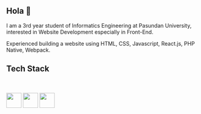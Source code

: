 ## Hola 👋

I am a 3rd year student of Informatics Engineering at Pasundan University, interested in Website Development especially in Front-End.

Experienced building a website using HTML, CSS, Javascript, React.js, PHP Native, Webpack.

## Tech Stack
<br><br>
<img src="https://user-images.githubusercontent.com/57717256/184521479-504a47ce-b0c8-4ab6-93dd-e630bafd82d5.png" width="40px"/>
<img src="https://user-images.githubusercontent.com/57717256/184521606-8012b6be-4795-41f9-9e6c-d227102813ed.png" width="40px"/>
<img src="https://user-images.githubusercontent.com/57717256/184521632-bd0d466b-065a-4ac8-aed7-c99f17b8c936.png" width="40px"/>
<br><br>
